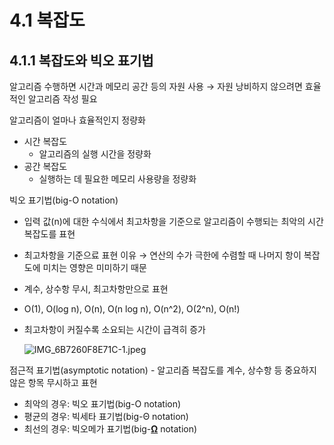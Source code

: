 # 4.1 복잡도

## 4.1.1 복잡도와 빅오 표기법

알고리즘 수행하면 시간과 메모리 공간 등의 자원 사용 → 자원 낭비하지 않으려면 효율적인 알고리즘 작성 필요

알고리즘이 얼마나 효율적인지 정량화

- 시간 복잡도
    - 알고리즘의 실행 시간을 정량화
- 공간 복잡도
    - 실행하는 데 필요한 메모리 사용량을 정량화

빅오 표기법(big-O notation)

- 입력 값(n)에 대한 수식에서 최고차항을 기준으로 알고리즘이 수행되는 최악의 시간 복잡도를 표현
- 최고차항을 기준으료 표현 이유 → 연산의 수가 극한에 수렴할 때 나머지 항이 복잡도에 미치는 영향은 미미하기 때문
- 계수, 상수항 무시, 최고차항만으로 표현
- O(1), O(log n), O(n), O(n log n), O(n^2), O(2^n), O(n!)
- 최고차항이 커질수록 소요되는 시간이 급격히 증가

  ![IMG_6B7260F8E71C-1.jpeg](https://github.com/woowacourse-study/2023-cs-study/assets/50761690/106182b2-edca-4043-b405-5d594da621d9)


점근적 표기법(asymptotic notation) - 알고리즘 복잡도를 계수, 상수항 등 중요하지 않은 항목 무시하고 표현

- 최악의 경우: 빅오 표기법(big-O notation)
- 평균의 경우: 빅세타 표기법(big-Θ notation)
- 최선의 경우: 빅오메가 표기법(big-**[Ω](https://namu.wiki/w/%CE%A9)** notation)

